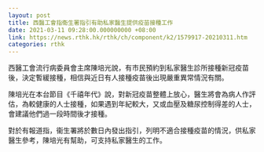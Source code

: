 ```yaml
---
layout: post
title: 西醫工會指衞生署指引有助私家醫生提供疫苗接種工作
date: 2021-03-11 09:28:00.000000000 +08:00
link: https://news.rthk.hk/rthk/ch/component/k2/1579917-20210311.htm
categories: rthk
---
```


西醫工會流行病委員會主席陳培光說，有市民預約到私家醫生診所接種新冠疫苗後，決定暫緩接種，相信與近日有人接種疫苗後出現嚴重異常情況有關。

陳培光在本台節目《千禧年代》說，對新冠疫苗整體上放心，醫生將會為病人作評估，為較健康的人士接種，如果遇到年紀較大，又或血壓及糖尿控制得差的人士，會建議他們過一段時間後才接種。　

對於有報道指，衞生署將於數日內發出指引，列明不適合接種疫苗的情況，供私家醫生參考，陳培光有幫助，可支持私家醫生的工作。
